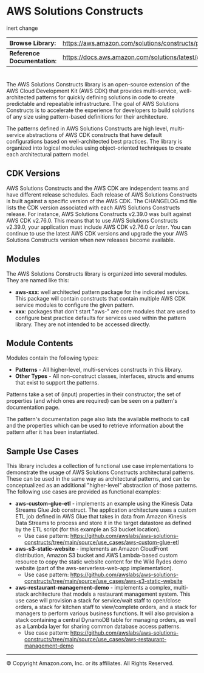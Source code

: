 # AWS Solutions Constructs

inert change

| **Browse Library**:| <span style="font-weight: normal">https://aws.amazon.com/solutions/constructs/patterns/</span>|
|:-------------|:-------------|
| **Reference Documentation**:| <span style="font-weight: normal">https://docs.aws.amazon.com/solutions/latest/constructs/</span>|

<div style="height:8px"></div>

The AWS Solutions Constructs library is an open-source extension of the AWS Cloud Development Kit (AWS CDK) that provides multi-service, well-architected patterns for quickly defining solutions in code to create predictable and repeatable infrastructure. The goal of AWS Solutions Constructs is to accelerate the experience for developers to build solutions of any size using pattern-based definitions for their architecture.

The patterns defined in AWS Solutions Constructs are high level, multi-service abstractions of AWS CDK constructs that have default configurations based on well-architected best practices. The library is organized into logical modules using object-oriented techniques to create each architectural pattern model.

## CDK Versions

AWS Solutions Constructs and the AWS CDK are independent teams and have different release schedules. Each release of AWS Solutions Constructs is built against a specific version of the AWS CDK. The CHANGELOG.md file lists the CDK version associated with each AWS Solutions Constructs release. For instance, AWS Solutions Constructs v2.39.0 was built against AWS CDK v2.76.0. This means that to use AWS Solutions Constructs v2.39.0, your application must include AWS CDK v2.76.0 *or later*. You can continue to use the latest AWS CDK versions and upgrade the your AWS Solutions Constructs version when new releases become available.

## Modules

The AWS Solutions Constructs library is organized into several modules. They are named like this:

* __aws-xxx__: well architected pattern package for the indicated services. This package will contain constructs that contain multiple AWS CDK service modules to configure the given pattern.
* __xxx__: packages that don't start "aws-" are core modules that are used to configure best practice defaults for services used within the pattern library. They are not intended to be accessed directly.

## Module Contents

Modules contain the following types:

* __Patterns__ - All higher-level, multi-services constructs in this library.
* __Other Types__ - All non-construct classes, interfaces, structs and enums that exist to support the patterns.

Patterns take a set of (input) properties in their constructor; the set of properties (and which ones are required) can be seen on a pattern's documentation page.

The pattern's documentation page also lists the available methods to call and the properties which can be used to retrieve information about the pattern after it has been instantiated.

## Sample Use Cases

This library includes a collection of functional use case implementations to demonstrate the usage of AWS Solutions Constructs architectural patterns. These can be used in the same way as architectural patterns, and can be conceptualized as an additional "higher-level" abstraction of those patterns. The following use cases are provided as functional examples:

* __aws-custom-glue-etl__ - implements an example using the Kinesis Data Streams Glue Job construct. The application architecture uses a custom ETL job defined in AWS Glue that takes in data from Amazon Kinesis Data Streams to process and store it in the target datastore as defined by the ETL script (for this example an S3 bucket location).
  * Use case pattern: https://github.com/awslabs/aws-solutions-constructs/tree/main/source/use_cases/aws-custom-glue-etl
* __aws-s3-static-website__ - implements an Amazon CloudFront distribution, Amazon S3 bucket and AWS Lambda-based custom resource to copy the static website content for the Wild Rydes demo website (part of the aws-serverless-web-app implementation).
  * Use case pattern: https://github.com/awslabs/aws-solutions-constructs/tree/main/source/use_cases/aws-s3-static-website
* __aws-restaurant-management-demo__ - implements a complex, multi-stack architecture that models a restaurant management system. This use case will provision a stack for service/wait staff to open/close orders, a stack for kitchen staff to view/complete orders, and a stack for managers to perform various business functions. It will also provision a stack
containing a central DynamoDB table for managing orders, as well as a Lambda layer for sharing common database access patterns.
  * Use case pattern: https://github.com/awslabs/aws-solutions-constructs/tree/main/source/use_cases/aws-restaurant-management-demo

***
&copy; Copyright Amazon.com, Inc. or its affiliates. All Rights Reserved.
